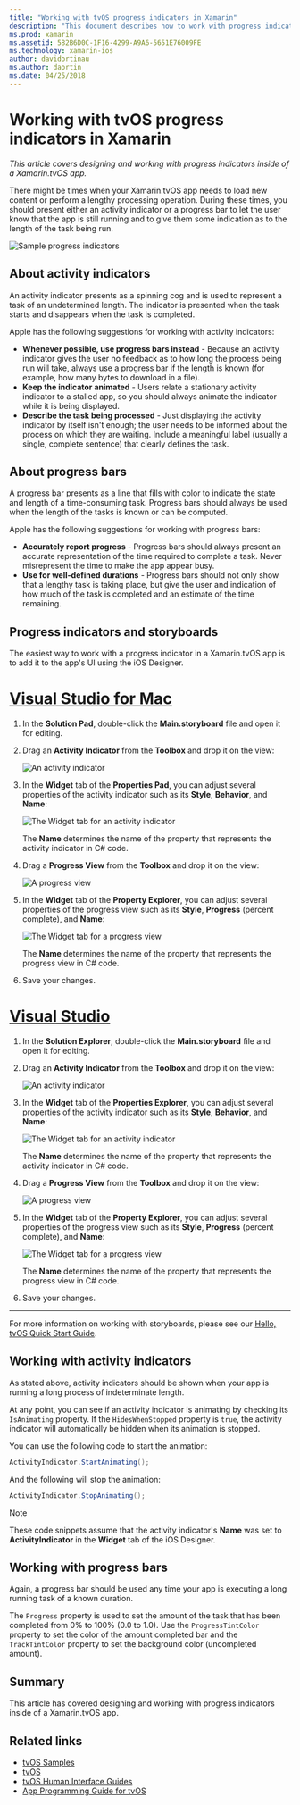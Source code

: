 ```yaml
---
title: "Working with tvOS progress indicators in Xamarin"
description: "This document describes how to work with progress indicators in a tvOS app built with Xamarin. It discusses both progress bars and activity indicators."
ms.prod: xamarin
ms.assetid: 582B6D0C-1F16-4299-A9A6-5651E76009FE
ms.technology: xamarin-ios
author: davidortinau
ms.author: daortin
ms.date: 04/25/2018
---
```


# Working with tvOS progress indicators in Xamarin

_This article covers designing and working with progress indicators inside
of a Xamarin.tvOS app._

There might be times when your Xamarin.tvOS app needs to load new content or
perform a lengthy processing operation. During these times, you should
present either an activity indicator or a progress bar to let the user know
that the app is still running and to give them some indication as to the
length of the task being run.

![Sample progress indicators](progress-indicators-images/intro01.png "Sample
progress indicators")

## About activity indicators

An activity indicator presents as a spinning cog and is used to represent a
task of an undetermined length. The indicator is presented when the task
starts and disappears when the task is completed.

Apple has the following suggestions for working with activity indicators:

- **Whenever possible, use progress bars instead** - Because an activity
  indicator gives the user no feedback as to how long the process being run
  will take, always use a progress bar if the length is known (for example,
  how many bytes to download in a file).
- **Keep the indicator animated** - Users relate a stationary activity
  indicator to a stalled app, so you should always animate the indicator
  while it is being displayed.
- **Describe the task being processed** - Just displaying the activity
  indicator by itself isn't enough; the user needs to be informed about the
  process on which they are waiting. Include a meaningful label (usually a 
  single, complete sentence) that clearly defines the task.

## About progress bars

A progress bar presents as a line that fills with color to indicate the
state and length of a time-consuming task. Progress bars should always be
used when the length of the tasks is known or can be computed.

Apple has the following suggestions for working with progress bars:

- **Accurately report progress** - Progress bars should always present an
  accurate representation of the time required to complete a task. Never
  misrepresent the time to make the app appear busy.
- **Use for well-defined durations** - Progress bars should not only show
  that a lengthy task is taking place, but give the user and indication of
  how much of the task is completed and an estimate of the time remaining.

## Progress indicators and storyboards

The easiest way to work with a progress indicator in a Xamarin.tvOS app is
to add it to the app's UI using the iOS Designer.

# [Visual Studio for Mac](#tab/macos)

1. In the **Solution Pad**, double-click the **Main.storyboard** file and
   open it for editing.

2. Drag an **Activity Indicator** from the **Toolbox** and drop it on the
   view: 

    ![An activity indicator](progress-indicators-images/activity01.png "An
     activity indicator")

3. In the **Widget** tab of the **Properties Pad**, you can adjust several
   properties of the activity indicator such as its **Style**,
   **Behavior**, and **Name**: 

    ![The Widget tab for an activity
    indicator](progress-indicators-images/activity02.png "The Widget tab for
    an activity indicator")
    
    The **Name** determines the name of the property that represents the
    activity indicator in C# code.

4. Drag a **Progress View** from the **Toolbox** and drop it on the view: 

    ![A progress view](progress-indicators-images/activity03.png "A progress
    view")

5. In the **Widget** tab of the **Property Explorer**, you can adjust
   several properties of the progress view such as its **Style**,
   **Progress** (percent complete), and **Name**: 

    ![The Widget tab for a progress
    view](progress-indicators-images/activity04.png "The Widget tab for a
    progress view")
    
    The **Name** determines the name of the property that represents the
    progress view in C# code.

6. Save your changes.

# [Visual Studio](#tab/windows)

1. In the **Solution Explorer**, double-click the **Main.storyboard** file 
   and open it for editing.

2. Drag an **Activity Indicator** from the **Toolbox** and drop it on the
   view: 

    ![An activity indicator](progress-indicators-images/activity01-vs.png
    "An activity indicator")

3. In the **Widget** tab of the **Properties Explorer**, you can adjust
   several properties of the activity indicator such as its **Style**,
   **Behavior**, and **Name**: 

    ![The Widget tab for an activity
    indicator](progress-indicators-images/activity02-vs.png "The Widget tab
    for an activity indicator")

    The **Name** determines the name of the property that represents
    the activity indicator in C# code.

4. Drag a **Progress View** from the **Toolbox** and drop it on the view: 

   ![A progress view](progress-indicators-images/activity03-vs.png "A
   progress view")

5. In the **Widget** tab of the **Property Explorer**, you can adjust
   several properties of the progress view such as its **Style**,
   **Progress** (percent complete), and **Name**: 

    ![The Widget tab for a progress
    view](progress-indicators-images/activity04-vs.png "The Widget tab for a
    progress view")
    
    The **Name** determines the name of the property that represents the
    progress view in C# code.

6. Save your changes.

-----

For more information on working with storyboards, please see our [Hello,
tvOS Quick Start Guide](~/ios/tvos/get-started/hello-tvos.md). 

## Working with activity indicators

As stated above, activity indicators should be shown when your app is
running a long process of indeterminate length.

At any point, you can see if an activity indicator is animating by checking
its `IsAnimating` property. If the `HidesWhenStopped` property is `true`,
the activity indicator will automatically be hidden when its animation is
stopped.

You can use the following code to start the animation: 

```csharp
ActivityIndicator.StartAnimating();
```

And the following will stop the animation:

```csharp
ActivityIndicator.StopAnimating();
```

> [!NOTE]
> These code snippets assume that the activity indicator's **Name**
> was set to **ActivityIndicator** in the **Widget** tab of the iOS
> Designer.

## Working with progress bars

Again, a progress bar should be used any time your app is executing a long
running task of a known duration. 

The `Progress` property is used to set the amount of the task that has been
completed from 0% to 100% (0.0 to 1.0). Use the `ProgressTintColor` property
to set the color of the amount completed bar and the `TrackTintColor`
property to set the background color (uncompleted amount).

## Summary

This article has covered designing and working with progress indicators
inside of a Xamarin.tvOS app.

## Related links

- [tvOS Samples](/samples/browse/?products=xamarin&term=Xamarin.iOS%2btvOS)
- [tvOS](https://developer.apple.com/tvos/)
- [tvOS Human Interface
  Guides](https://developer.apple.com/tvos/human-interface-guidelines/)
- [App Programming Guide for
  tvOS](https://developer.apple.com/library/prerelease/tvos/documentation/General/Conceptual/AppleTV_PG/)
